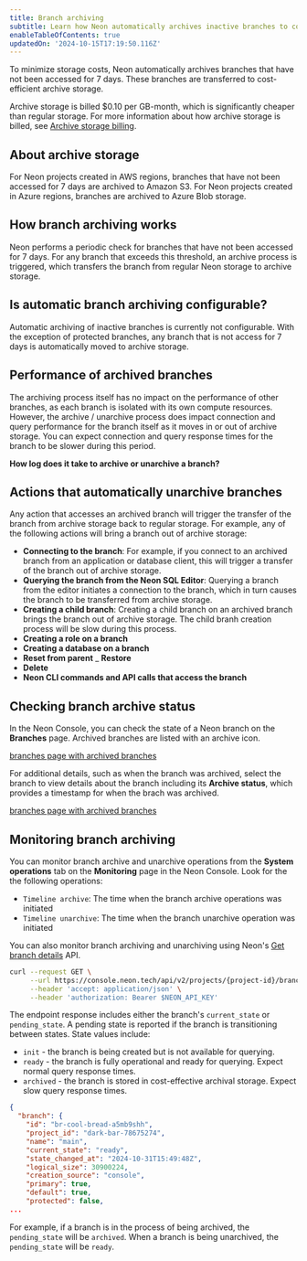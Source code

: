 ```yaml
---
title: Branch archiving
subtitle: Learn how Neon automatically archives inactive branches to cost-effective object storage
enableTableOfContents: true
updatedOn: '2024-10-15T17:19:50.116Z'
---
```


To minimize storage costs, Neon automatically archives branches that have not been accessed for 7 days. These branches are transferred to cost-efficient archive storage. 

Archive storage is billed $0.10 per GB-month, which is significantly cheaper than regular storage. For more information about how archive storage is billed, see [Archive storage billing](#tbd).

## About archive storage

For Neon projects created in AWS regions, branches that have not been accessed for 7 days are archived to Amazon S3. For Neon projects created in Azure regions, branches are archived to Azure Blob storage.

## How branch archiving works

Neon performs a periodic check for branches that have not been accessed for 7 days. For any branch that exceeds this threshold, an archive process is triggered, which transfers the branch from regular Neon storage to archive storage.

## Is automatic branch archiving configurable?

Automatic archiving of inactive branches is currently not configurable. With the exception of protected branches, any branch that is not access for 7 days is automatically moved to archive storage.

## Performance of archived branches

The archiving process itself has no impact on the performance of other branches, as each branch is isolated with its own compute resources. However, the archive / unarchive process does impact connection and query performance for the branch itself as it moves in or out of archive storage. You can expect connection and query response times for the branch to be slower during this period.

**How log does it take to archive or unarchive a branch?**

## Actions that automatically unarchive branches

Any action that accesses an archived branch will trigger the transfer of the branch from archive storage back to regular storage. For example, any of the following actions will bring a branch out of archive storage:

- **Connecting to the branch**: For example, if you connect to an archived branch from an application or database client, this will trigger a transfer of the branch out of archive storage. 
- **Querying the branch from the Neon SQL Editor**: Querying a branch from the editor initiates a connection to the branch, which in turn causes the branch to be transferred from archive storage.
- **Creating a child branch**: Creating a child branch on an archived branch brings the branch out of archive storage. The child branh creation process will be slow during this process.
- **Creating a role on a branch**
- **Creating a database on a branch**
- **Reset from parent**
_ **Restore**
- **Delete**
- **Neon CLI commands and API calls that access the branch**

## Checking branch archive status

In the Neon Console, you can check the state of a Neon branch on the **Branches** page. Archived branches are listed with an archive icon.

[branches page with archived branches](/docs/guides/archived_branches.png)

For additional details, such as when the branch was archived, select the branch to view details about the branch including its **Archive status**, which provides a timestamp for when the brach was archived.

[branches page with archived branches](/docs/guides/archived_branch_status.png)

## Monitoring branch archiving

You can monitor branch archive and unarchive operations from the **System operations** tab on the **Monitoring** page in the Neon Console. Look for the the following operations:

- `Timeline archive`: The time when the branch archive operations was initiated
- `Timeline unarchive`: The time when the branch unarchive operation was initiated

You can also monitor branch archiving and unarchiving using Neon's [Get branch details](https://api-docs.neon.tech/reference/getprojectbranch) API. 

```bash
curl --request GET \
     --url https://console.neon.tech/api/v2/projects/{project-id}/branches/{branch_id} \
     --header 'accept: application/json' \
     --header 'authorization: Bearer $NEON_API_KEY'
```

The endpoint response includes either the branch's `current_state` or `pending_state`. A pending state is reported if the branch is transitioning between states. State values include:

- `init` - the branch is being created but is not available for querying.
- `ready` - the branch is fully operational and ready for querying. Expect normal query response times.
- `archived` - the branch is stored in cost-effective archival storage. Expect slow query response times.

```json {6}
{
  "branch": {
    "id": "br-cool-bread-a5mb9shh",
    "project_id": "dark-bar-78675274",
    "name": "main",
    "current_state": "ready",
    "state_changed_at": "2024-10-31T15:49:48Z",
    "logical_size": 30900224,
    "creation_source": "console",
    "primary": true,
    "default": true,
    "protected": false,
...
```

For example, if a branch is in the process of being archived, the `pending_state` will be `archived`. When a branch is being unarchived, the `pending_state`  will be `ready`.
